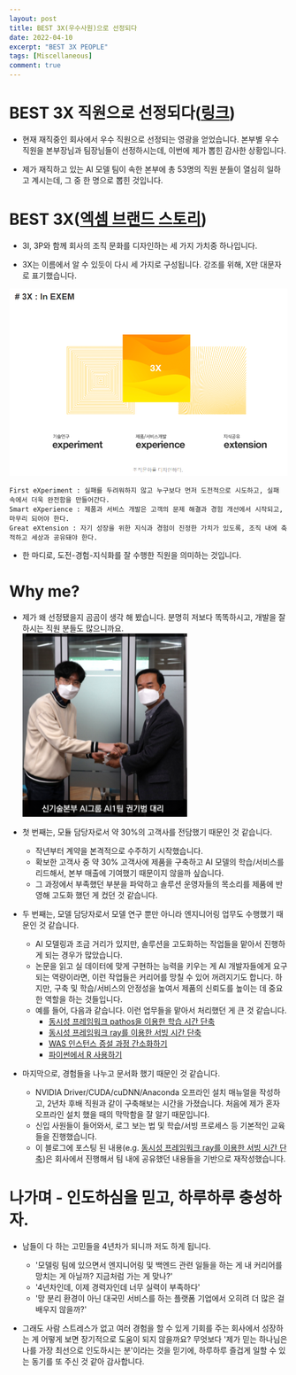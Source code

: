 ```yaml
---
layout: post
title: BEST 3X(우수사원)으로 선정되다
date: 2022-04-10
excerpt: "BEST 3X PEOPLE"
tags: [Miscellaneous]
comment: true
---
```



# BEST 3X 직원으로 선정되다([링크](https://elegant-marquess-7fb.notion.site/BEST-3X-c07286528a0f41c282414a2ba2eff882))
- 현재 재직중인 회사에서 우수 직원으로 선정되는 영광을 얻었습니다. 본부별 우수 직원을 본부장님과 팀장님들이 선정하시는데, 이번에 제가 뽑힌 감사한 상황입니다.

- 제가 재직하고 있는 AI 모델 팀이 속한 본부에 총 53명의 직원 분들이 열심히 일하고 계시는데, 그 중 한 명으로 뽑힌 것입니다.

# BEST 3X([엑셈 브랜드 스토리](https://blog.ex-em.com/1268))
- 3I, 3P와 함께 회사의 조직 문화를 디자인하는 세 가지 가치중 하나입니다.

- 3X는 이름에서 알 수 있듯이 다시 세 가지로 구성됩니다. 강조를 위해, X만 대문자로 표기했습니다.


![3X](/imgs/3X.PNG)


	First eXperiment : 실패를 두려워하지 않고 누구보다 먼저 도전적으로 시도하고, 실패 속에서 더욱 완전함을 만들어간다.
	Smart eXperience : 제품과 서비스 개발은 고객의 문제 해결과 경험 개선에서 시작되고, 마무리 되어야 한다.
	Great eXtension : 자기 성장을 위한 지식과 경험이 진정한 가치가 있도록, 조직 내에 축적하고 세상과 공유돼야 한다.

- 한 마디로, 도전-경험-지식화를 잘 수행한 직원을 의미하는 것입니다.


# Why me?

-  제가 왜 선정됐을지 곰곰이 생각 해 봤습니다. 분명히 저보다 똑똑하시고, 개발을 잘 하시는 직원 분들도 많으니까요.
![lunch](/imgs/lunch.PNG)


-  첫 번째는, 모듈 담당자로서 약 30%의 고객사를 전담했기 때문인 것 같습니다.
	-  작년부터 계약을 본격적으로 수주하기 시작했습니다.
	-  확보한 고객사 중 약 30% 고객사에 제품을 구축하고 AI 모델의 학습/서비스를 리드해서, 본부 매출에 기여했기 때문이지 않을까 싶습니다.
	-  그 과정에서 부족했던 부분을 파악하고 솔루션 운영자들의 목소리를 제품에 반영해 고도화 했던 게 컸던 것 같습니다.


-	두 번째는, 모델 담당자로서 모델 연구 뿐만 아니라 엔지니어링 업무도 수행했기 때문인 것 같습니다.
	-  AI 모델링과 조금 거리가 있지만, 솔루션을 고도화하는 작업들을 맡아서 진행하게 되는 경우가 많았습니다.
	-  논문을 읽고 실 데이터에 맞게 구현하는 능력을 키우는 게 AI 개발자들에게 요구되는 역량이라면, 이런 작업들은 커리어를 망칠 수 있어 꺼려지기도 합니다. 하지만, 구축 및 학습/서비스의 안정성을 높여서 제품의 신뢰도를 높이는 데 중요한 역할을 하는 것들입니다.
	-  예를 들어, 다음과 같습니다. 이런 업무들을 맡아서 처리했던 게 큰 것 같습니다.
		-  [동시성 프레임워크 pathos을 이용한 학습 시간 단축](https://luvoatiger.github.io/parallel-training-with-pathos/)
		-  [동시성 프레임워크 ray를 이용한 서빙 시간 단축](https://luvoatiger.github.io/parallel-serving-with-ray/)
		-  [WAS 인스턴스 증설 과정 간소화하기](https://luvoatiger.github.io/how-to-expand-was-and-apm-using-docker/)
		-  [파이썬에서 R 사용하기](https://luvoatiger.github.io/how-to-use-r-on-python/)


-   마지막으로, 경험들을 나누고 문서화 했기 때문인 것 같습니다.
	- NVIDIA Driver/CUDA/cuDNN/Anaconda 오프라인 설치 매뉴얼을 작성하고, 2년차 후배 직원과 같이 구축해보는 시간을 가졌습니다. 처음에 제가 혼자 오프라인 설치 했을 때의 막막함을 잘 알기 때문입니다.
	- 신입 사원들이 들어와서, 로그 보는 법 및 학슶/서빙 프로세스 등 기본적인 교육들을 진행했습니다.
	- 이 블로그에 포스팅 된 내용(e.g. [동시성 프레임워크 ray를 이용한 서빙 시간 단축](https://luvoatiger.github.io/parallel-serving-with-ray/))은 회사에서 진행해서 팀 내에 공유했던 내용들을 기반으로 재작성했습니다.


# 나가며 - 인도하심을 믿고, 하루하루 충성하자.

- 남들이 다 하는 고민들을 4년차가 되니까 저도 하게 됩니다.
	- '모델링 팀에 있으면서 엔지니어링 및 백엔드 관련 일들을 하는 게 내 커리어를 망치는 게 아닐까? 지금처럼 가는 게 맞나?'
	- '4년차인데, 이제 경력자인데 너무 실력이 부족하다'
	- '망 분리 환경이 아닌 대국민 서비스를 하는 플랫폼 기업에서 오히려 더 많은 걸 배우지 않을까?'

- 그래도 사람 스트레스가 없고 여러 경험을 할 수 있게 기회를 주는 회사에서 성장하는 게 어떻게 보면 장기적으로 도움이 되지 않을까요? 무엇보다 '제가 믿는 하나님은 나를 가장 최선으로 인도하시는 분'이라는 것을 믿기에, 하루하루 즐겁게 일할 수 있는 동기를 또 주신 것 같아 감사합니다.
